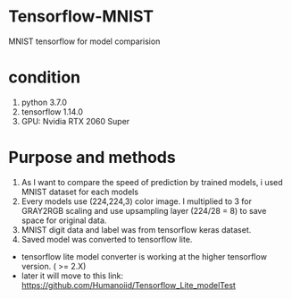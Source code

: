 # Tensorflow-MNIST
 MNIST tensorflow for model comparision

# condition
1. python 3.7.0
2. tensorflow 1.14.0
3. GPU: Nvidia RTX 2060 Super

# Purpose and methods
1. As I want to compare the speed of prediction by trained models, i used MNIST dataset for each models
2. Every models use (224,224,3) color image. I multiplied to 3 for GRAY2RGB scaling and use upsampling layer (224/28 = 8) to save space for original data.
3. MNIST digit data and label was from tensorflow keras dataset.
4. Saved model was converted to tensorflow lite.
  * tensorflow lite model converter is working at the higher tensorflow version. ( >= 2.X)
  * later it will move to this link: https://github.com/Humanoiid/Tensorflow_Lite_modelTest
